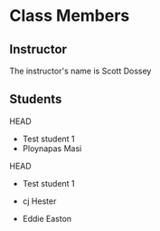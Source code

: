# Class Members

## Instructor

The instructor's name is Scott Dossey

## Students

 HEAD
 
* Test student 1
* Ploynapas Masi

HEAD

- Test student 1

* cj Hester

* Eddie Easton
